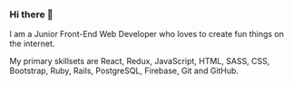 ### Hi there 👋

I am a Junior Front-End Web Developer who loves to create fun things on the internet.

My primary skillsets are React, Redux, JavaScript, HTML, SASS, CSS, Bootstrap, Ruby, Rails, PostgreSQL, Firebase, Git and GitHub. 



